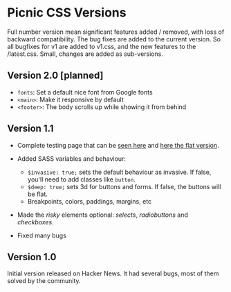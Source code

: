 # Picnic CSS Versions

Full number version mean significant features added / removed, with loss of backward compatibility. The bug fixes are added to the current version. So all bugfixes for v1 are added to v1.css, and the new features to the /latest.css. Small, changes are added as sub-versions.



## Version 2.0 [planned]

- `fonts`: Set a default nice font from Google fonts
- `<main>`: Make it responsive by default
- `<footer>`: The body scrolls up while showing it from behind



## Version 1.1

- Complete testing page that can be [seen here](http://picnicss.com/test/) and [here the flat version](http://picnicss.com/test/flat/).

- Added SASS variables and behaviour:
  - `$invasive: true;` sets the default behaviour as invasive. If false, you'll need to add classes like `button`.
  - `$deep: true;` sets 3d for buttons and forms. If false, the buttons will be flat.
  - Breakpoints, colors, paddings, margins, etc

- Made the *risky* elements optional: *selects*, *radiobuttons* and *checkboxes*.

- Fixed many bugs


## Version 1.0

Initial version released on Hacker News. It had several bugs, most of them solved by the community.

